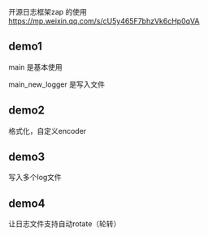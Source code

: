 开源日志框架zap 的使用
https://mp.weixin.qq.com/s/cU5y465F7bhzVk6cHp0qVA

## demo1
main 是基本使用

main_new_logger 是写入文件

## demo2
格式化，自定义encoder


## demo3
写入多个log文件

## demo4
让日志文件支持自动rotate（轮转）

